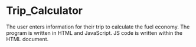 # Trip_Calculator
The user enters information for their trip to calculate the fuel economy. The program is written in HTML and JavaScript. JS code is written within the HTML document.
